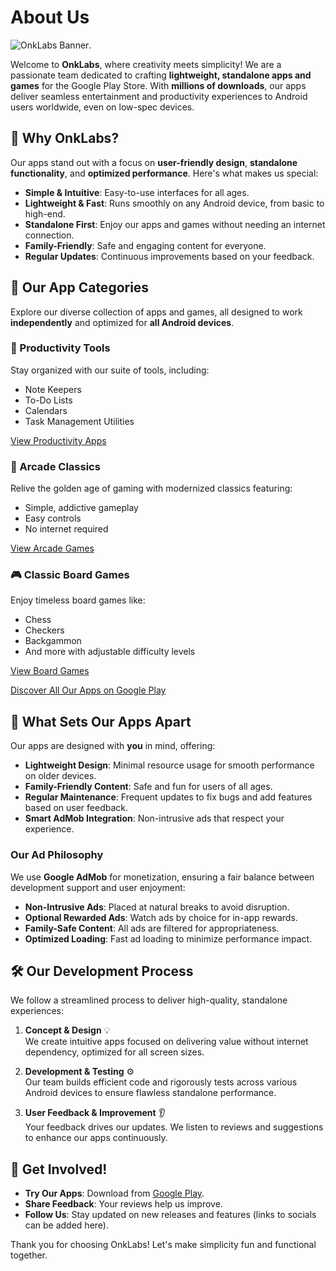 # About Us

![OnkLabs Banner](https://onklabs.github.io/banner.jpg).

Welcome to **OnkLabs**, where creativity meets simplicity! We are a passionate team dedicated to crafting **lightweight, standalone apps and games** for the Google Play Store. With **millions of downloads**, our apps deliver seamless entertainment and productivity experiences to Android users worldwide, even on low-spec devices.

## 🌟 Why OnkLabs?

Our apps stand out with a focus on **user-friendly design**, **standalone functionality**, and **optimized performance**. Here's what makes us special:

- **Simple & Intuitive**: Easy-to-use interfaces for all ages.
- **Lightweight & Fast**: Runs smoothly on any Android device, from basic to high-end.
- **Standalone First**: Enjoy our apps and games without needing an internet connection.
- **Family-Friendly**: Safe and engaging content for everyone.
- **Regular Updates**: Continuous improvements based on your feedback.

## 📱 Our App Categories

Explore our diverse collection of apps and games, all designed to work **independently** and optimized for **all Android devices**.

### 📝 Productivity Tools
Stay organized with our suite of tools, including:
- Note Keepers
- To-Do Lists
- Calendars
- Task Management Utilities

[View Productivity Apps](https://play.google.com/store/apps/developer?id=OnkLabs)

### 🎯 Arcade Classics
Relive the golden age of gaming with modernized classics featuring:
- Simple, addictive gameplay
- Easy controls
- No internet required

[View Arcade Games](https://play.google.com/store/apps/developer?id=OnkLabs)

### 🎮 Classic Board Games
Enjoy timeless board games like:
- Chess
- Checkers
- Backgammon
- And more with adjustable difficulty levels

[View Board Games](https://play.google.com/store/apps/developer?id=OnkLabs)

[Discover All Our Apps on Google Play](https://play.google.com/store/apps/developer?id=OnkLabs)

## 🚀 What Sets Our Apps Apart

Our apps are designed with **you** in mind, offering:

- **Lightweight Design**: Minimal resource usage for smooth performance on older devices.
- **Family-Friendly Content**: Safe and fun for users of all ages.
- **Regular Maintenance**: Frequent updates to fix bugs and add features based on user feedback.
- **Smart AdMob Integration**: Non-intrusive ads that respect your experience.

### Our Ad Philosophy
We use **Google AdMob** for monetization, ensuring a fair balance between development support and user enjoyment:
- **Non-Intrusive Ads**: Placed at natural breaks to avoid disruption.
- **Optional Rewarded Ads**: Watch ads by choice for in-app rewards.
- **Family-Safe Content**: All ads are filtered for appropriateness.
- **Optimized Loading**: Fast ad loading to minimize performance impact.

## 🛠️ Our Development Process

We follow a streamlined process to deliver high-quality, standalone experiences:

1. **Concept & Design** 💡  
   We create intuitive apps focused on delivering value without internet dependency, optimized for all screen sizes.

2. **Development & Testing** ⚙️  
   Our team builds efficient code and rigorously tests across various Android devices to ensure flawless standalone performance.

3. **User Feedback & Improvement** 👂  
   Your feedback drives our updates. We listen to reviews and suggestions to enhance our apps continuously.

## 📢 Get Involved!

- **Try Our Apps**: Download from [Google Play](https://play.google.com/store/apps/developer?id=OnkLabs).
- **Share Feedback**: Your reviews help us improve.
- **Follow Us**: Stay updated on new releases and features (links to socials can be added here).

Thank you for choosing OnkLabs! Let's make simplicity fun and functional together.
